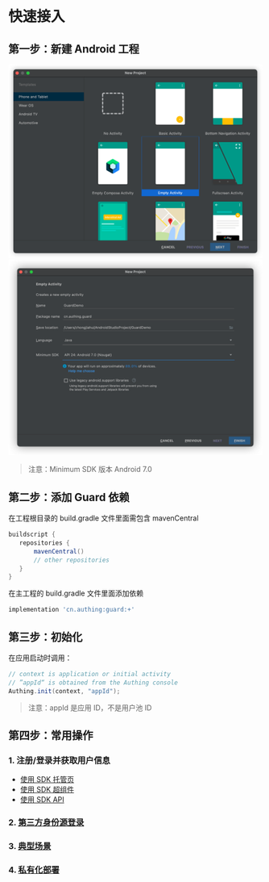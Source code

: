# 快速接入

<LastUpdated/>

## 第一步：新建 Android 工程

<img src="./images/create_project1.png" alt="drawing" width="800"/>

<img src="./images/create_project2.png" alt="drawing" width="800"/>

> 注意：Minimum SDK 版本 Android 7.0

## 第二步：添加 Guard 依赖

在工程根目录的 build.gradle 文件里面需包含 mavenCentral

 ```groovy
 buildscript {
    repositories {
        mavenCentral()
        // other repositories
    }
 }
 ```

在主工程的 build.gradle 文件里面添加依赖

```groovy
implementation 'cn.authing:guard:+'
```

## 第三步：初始化

在应用启动时调用：

```java
// context is application or initial activity
// ”appId“ is obtained from the Authing console
Authing.init(context, "appId");
```

> 注意：appId 是应用 ID，不是用户池 ID

## 第四步：常用操作

### 1. 注册/登录并获取用户信息

- [使用 SDK 托管页](./develop.md)
- [使用 SDK 超组件](./component/)
- [使用 SDK API](./apis/)

### 2. [第三方身份源登录](./social/)

### 3. [典型场景](./scenario/)

### 4. [私有化部署](./onpremise.md)


